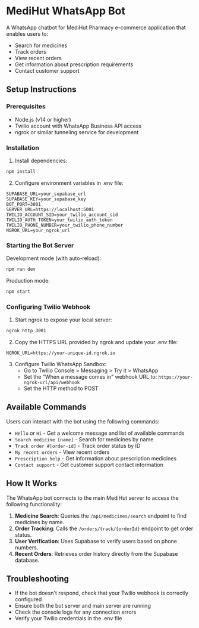 # MediHut WhatsApp Bot

A WhatsApp chatbot for MediHut Pharmacy e-commerce application that enables users to:
- Search for medicines
- Track orders
- View recent orders
- Get information about prescription requirements
- Contact customer support

## Setup Instructions

### Prerequisites
- Node.js (v14 or higher)
- Twilio account with WhatsApp Business API access
- ngrok or similar tunneling service for development

### Installation

1. Install dependencies:
```bash
npm install
```

2. Configure environment variables in .env file:
```
SUPABASE_URL=your_supabase_url
SUPABASE_KEY=your_supabase_key
BOT_PORT=3001
SERVER_URL=https://localhost:5001
TWILIO_ACCOUNT_SID=your_twilio_account_sid
TWILIO_AUTH_TOKEN=your_twilio_auth_token
TWILIO_PHONE_NUMBER=your_twilio_phone_number
NGROK_URL=your_ngrok_url
```

### Starting the Bot Server

Development mode (with auto-reload):
```bash
npm run dev
```

Production mode:
```bash
npm start
```

### Configuring Twilio Webhook

1. Start ngrok to expose your local server:
```bash
ngrok http 3001
```

2. Copy the HTTPS URL provided by ngrok and update your .env file:
```
NGROK_URL=https://your-unique-id.ngrok.io
```

3. Configure Twilio WhatsApp Sandbox:
   - Go to Twilio Console > Messaging > Try it > WhatsApp
   - Set the "When a message comes in" webhook URL to: `https://your-ngrok-url/api/webhook`
   - Set the HTTP method to POST

## Available Commands

Users can interact with the bot using the following commands:

- `Hello` or `Hi` - Get a welcome message and list of available commands
- `Search medicine [name]` - Search for medicines by name
- `Track order #[order-id]` - Track order status by ID
- `My recent orders` - View recent orders
- `Prescription help` - Get information about prescription medicines
- `Contact support` - Get customer support contact information

## How It Works

The WhatsApp bot connects to the main MediHut server to access the following functionality:

1. **Medicine Search**: Queries the `/api/medicines/search` endpoint to find medicines by name.
2. **Order Tracking**: Calls the `/orders/track/{orderId}` endpoint to get order status.
3. **User Verification**: Uses Supabase to verify users based on phone numbers.
4. **Recent Orders**: Retrieves order history directly from the Supabase database.

## Troubleshooting

- If the bot doesn't respond, check that your Twilio webhook is correctly configured
- Ensure both the bot server and main server are running
- Check the console logs for any connection errors
- Verify your Twilio credentials in the .env file
